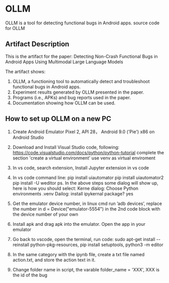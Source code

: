# OLLM
OLLM is a tool for detecting functional bugs in Android apps.
source code for OLLM

## Artifact Description
This is the artifact for the paper: Detecting Non-Crash Functional Bugs in Android Apps Using Multimodal Large Language Models

The artifact shows:

1) OLLM, a functioning tool to automatically detect and troubleshoot functional bugs in Android apps.
2) Experiment results generated by OLLM presented in the paper.
3) Programs (i.e., APKs) and bug reports used in the paper.
4) Documentation showing how OLLM can be used.

## How to set up OLLM on a new PC

1) Create Android Emulator Pixel 2, API 28， Android 9.0 ('Pie') x86 on Android Studio

2) Download and Install Visual Studio code, following: https://code.visualstudio.com/docs/python/python-tutorial complete the section 'create a virtual environment' use venv as virtual enviroment

3) In vs code, search extension, Install Jupyter extension in vs code

4) In vs code command line: pip install uiautomator pip install uiautomator2 pip install -U weditor
ps. In the above steps some dialog will show up, here is how you should select: Kerne dialog: Choose Python environments .venv Dailog: install ipykernal package? yes

5) Get the emulator device number, in linux cmd run ’adb devices’, replace the number in d = Device("emulator-5554") in the 2nd code block with the device number of your own

6) Install apk and drag apk into the emulator. Open the app in your emulator

7) Go back to vscode, open the terminal, run code: sudo apt-get install --reinstall python-pkg-resources, pip install setuptools, python3 -m editor

8) In the same category with the ipynb file, create a txt file named action.txt, and store the action text in it.

9) Change folder name in script, the varable folder_name = 'XXX', XXX is the id of the bug
